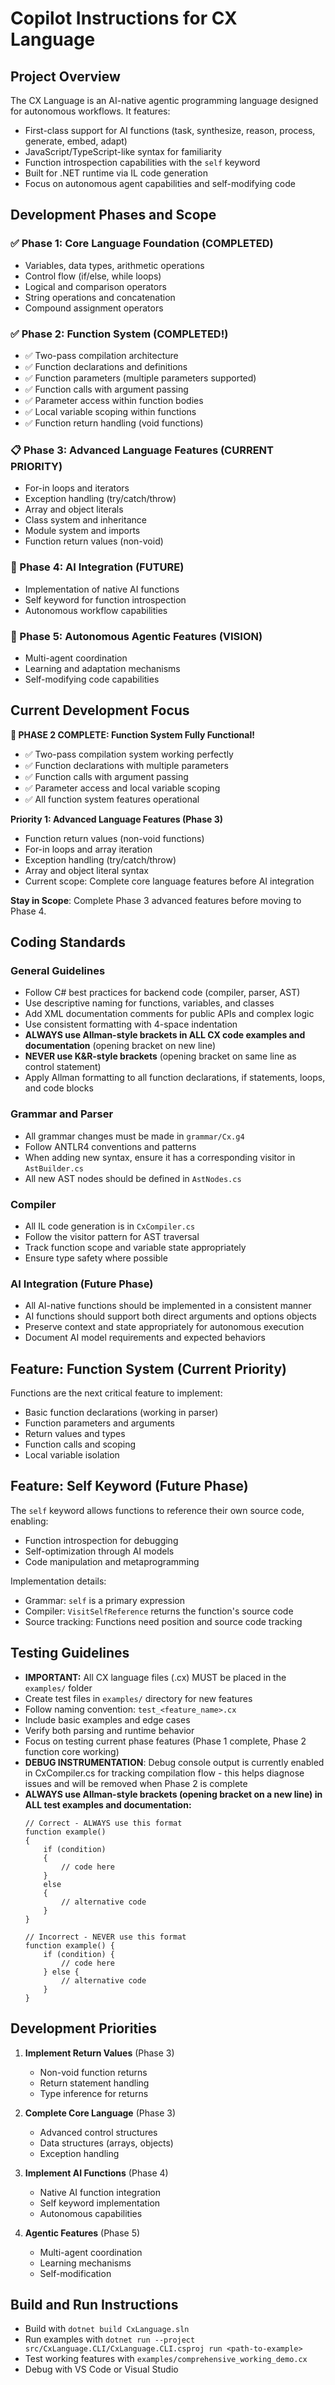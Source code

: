 # Copilot Instructions for CX Language

## Project Overview
The CX Language is an AI-native agentic programming language designed for autonomous workflows. It features:
- First-class support for AI functions (task, synthesize, reason, process, generate, embed, adapt)
- JavaScript/TypeScript-like syntax for familiarity
- Function introspection capabilities with the `self` keyword
- Built for .NET runtime via IL code generation
- Focus on autonomous agent capabilities and self-modifying code

## Development Phases and Scope

### ✅ Phase 1: Core Language Foundation (COMPLETED)
- Variables, data types, arithmetic operations
- Control flow (if/else, while loops)
- Logical and comparison operators
- String operations and concatenation
- Compound assignment operators

### ✅ Phase 2: Function System (COMPLETED!)
- ✅ Two-pass compilation architecture 
- ✅ Function declarations and definitions
- ✅ Function parameters (multiple parameters supported)
- ✅ Function calls with argument passing
- ✅ Parameter access within function bodies
- ✅ Local variable scoping within functions
- ✅ Function return handling (void functions)

### 📋 Phase 3: Advanced Language Features (CURRENT PRIORITY)
- For-in loops and iterators
- Exception handling (try/catch/throw)
- Array and object literals
- Class system and inheritance
- Module system and imports
- Function return values (non-void)

### 🤖 Phase 4: AI Integration (FUTURE)
- Implementation of native AI functions
- Self keyword for function introspection
- Autonomous workflow capabilities

### 🚀 Phase 5: Autonomous Agentic Features (VISION)
- Multi-agent coordination
- Learning and adaptation mechanisms
- Self-modifying code capabilities

## Current Development Focus

**🎉 PHASE 2 COMPLETE: Function System Fully Functional!**
- ✅ Two-pass compilation system working perfectly
- ✅ Function declarations with multiple parameters
- ✅ Function calls with argument passing  
- ✅ Parameter access and local variable scoping
- ✅ All function system features operational

**Priority 1: Advanced Language Features (Phase 3)**
- Function return values (non-void functions)
- For-in loops and array iteration
- Exception handling (try/catch/throw)
- Array and object literal syntax
- Current scope: Complete core language features before AI integration

**Stay in Scope**: Complete Phase 3 advanced features before moving to Phase 4.

## Coding Standards

### General Guidelines
- Follow C# best practices for backend code (compiler, parser, AST)
- Use descriptive naming for functions, variables, and classes
- Add XML documentation comments for public APIs and complex logic
- Use consistent formatting with 4-space indentation
- **ALWAYS use Allman-style brackets in ALL CX code examples and documentation** (opening bracket on new line)
- **NEVER use K&R-style brackets** (opening bracket on same line as control statement)
- Apply Allman formatting to all function declarations, if statements, loops, and code blocks

### Grammar and Parser
- All grammar changes must be made in `grammar/Cx.g4`
- Follow ANTLR4 conventions and patterns
- When adding new syntax, ensure it has a corresponding visitor in `AstBuilder.cs`
- All new AST nodes should be defined in `AstNodes.cs`

### Compiler
- All IL code generation is in `CxCompiler.cs`
- Follow the visitor pattern for AST traversal
- Track function scope and variable state appropriately
- Ensure type safety where possible

### AI Integration (Future Phase)
- All AI-native functions should be implemented in a consistent manner
- AI functions should support both direct arguments and options objects
- Preserve context and state appropriately for autonomous execution
- Document AI model requirements and expected behaviors

## Feature: Function System (Current Priority)

Functions are the next critical feature to implement:
- Basic function declarations (working in parser)
- Function parameters and arguments
- Return values and types
- Function calls and scoping
- Local variable isolation

## Feature: Self Keyword (Future Phase)

The `self` keyword allows functions to reference their own source code, enabling:
- Function introspection for debugging
- Self-optimization through AI models
- Code manipulation and metaprogramming

Implementation details:
- Grammar: `self` is a primary expression
- Compiler: `VisitSelfReference` returns the function's source code
- Source tracking: Functions need position and source code tracking

## Testing Guidelines
- **IMPORTANT:** All CX language files (.cx) MUST be placed in the `examples/` folder
- Create test files in `examples/` directory for new features
- Follow naming convention: `test_<feature_name>.cx`
- Include basic examples and edge cases
- Verify both parsing and runtime behavior
- Focus on testing current phase features (Phase 1 complete, Phase 2 function core working)
- **DEBUG INSTRUMENTATION**: Debug console output is currently enabled in CxCompiler.cs for tracking compilation flow - this helps diagnose issues and will be removed when Phase 2 is complete
- **ALWAYS use Allman-style brackets (opening bracket on a new line) in ALL test examples and documentation:**
  ```
  // Correct - ALWAYS use this format
  function example() 
  {
      if (condition)
      {
          // code here
      }
      else
      {
          // alternative code
      }
  }
  
  // Incorrect - NEVER use this format
  function example() {
      if (condition) {
          // code here
      } else {
          // alternative code
      }
  }
  ```

## Development Priorities

1. **Implement Return Values** (Phase 3)
   - Non-void function returns
   - Return statement handling
   - Type inference for returns

2. **Complete Core Language** (Phase 3)
   - Advanced control structures
   - Data structures (arrays, objects)
   - Exception handling

3. **Implement AI Functions** (Phase 4)
   - Native AI function integration
   - Self keyword implementation
   - Autonomous capabilities

4. **Agentic Features** (Phase 5)
   - Multi-agent coordination
   - Learning mechanisms
   - Self-modification

## Build and Run Instructions
- Build with `dotnet build CxLanguage.sln` 
- Run examples with `dotnet run --project src/CxLanguage.CLI/CxLanguage.CLI.csproj run <path-to-example>`
- Test working features with `examples/comprehensive_working_demo.cx`
- Debug with VS Code or Visual Studio

